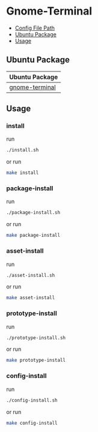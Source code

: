 

# Gnome-Terminal

* [Config File Path](#config-file-path)
* [Ubuntu Package](#ubuntu-package)
* [Usage](#usage)




## Ubuntu Package

| Ubuntu Package |
| --- |
| [gnome-terminal](https://packages.ubuntu.com/noble/gnome-terminal) |




## Usage


### install

run

``` sh
./install.sh
```

or run

``` sh
make install
```


### package-install

run

``` sh
./package-install.sh
```

or run

``` sh
make package-install
```


### asset-install

run

``` sh
./asset-install.sh
```

or run

``` sh
make asset-install
```


### prototype-install

run

``` sh
./prototype-install.sh
```

or run

``` sh
make prototype-install
```


### config-install

run

``` sh
./config-install.sh
```

or run

``` sh
make config-install
```

